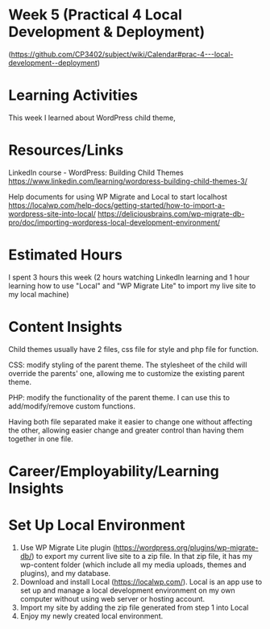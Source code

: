 
# Week 5 (Practical 4 Local Development & Deployment)
(https://github.com/CP3402/subject/wiki/Calendar#prac-4---local-development--deployment)

# Learning Activities
This week I learned about WordPress child theme, 

# Resources/Links
LinkedIn course - WordPress: Building Child Themes
https://www.linkedin.com/learning/wordpress-building-child-themes-3/

Help documents for using WP Migrate and Local to start localhost
https://localwp.com/help-docs/getting-started/how-to-import-a-wordpress-site-into-local/
https://deliciousbrains.com/wp-migrate-db-pro/doc/importing-wordpress-local-development-environment/

# Estimated Hours
I spent 3 hours this week (2 hours watching LinkedIn learning and 1 hour learning how to use "Local" and "WP Migrate Lite" to import my live site to my local machine)

# Content Insights
Child themes usually have 2 files, css file for style and php file for function.

CSS: modify styling of the parent theme. The stylesheet of the child will override the parents' one, allowing me to customize the existing parent theme.

PHP: modify the functionality of the parent theme. I can use this to add/modify/remove custom functions.

Having both file separated make it easier to change one without affecting the other, allowing easier change and greater control than having them together in one file. 

# Career/Employability/Learning Insights



# Set Up Local Environment
1. Use WP Migrate Lite plugin (https://wordpress.org/plugins/wp-migrate-db/) to export my current live site to a zip file. In that zip file, it has my wp-content folder (which include all my media uploads, themes and plugins), and my database.
2. Download and install Local (https://localwp.com/). Local is an app use to set up and manage a local development environment on my own computer without using web server or hosting account. 
3. Import my site by adding the zip file generated from step 1 into Local
4. Enjoy my newly created local environment.
